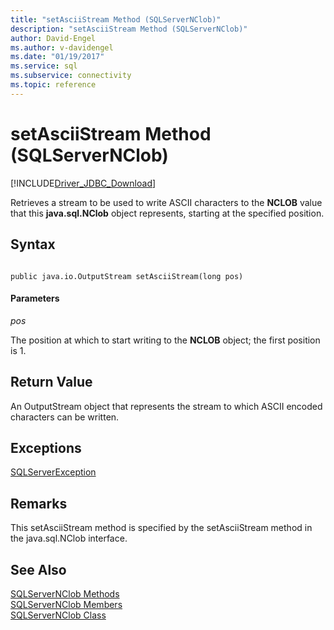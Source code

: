 ```yaml
---
title: "setAsciiStream Method (SQLServerNClob)"
description: "setAsciiStream Method (SQLServerNClob)"
author: David-Engel
ms.author: v-davidengel
ms.date: "01/19/2017"
ms.service: sql
ms.subservice: connectivity
ms.topic: reference
---
```

# setAsciiStream Method (SQLServerNClob)
[!INCLUDE[Driver_JDBC_Download](../../../includes/driver_jdbc_download.md)]

  Retrieves a stream to be used to write ASCII characters to the **NCLOB** value that this **java.sql.NClob** object represents, starting at the specified position.  
  
## Syntax  
  
```  
  
public java.io.OutputStream setAsciiStream(long pos)  
```  
  
#### Parameters  
 *pos*  
  
 The position at which to start writing to the **NCLOB** object; the first position is 1.  
  
## Return Value  
 An OutputStream object that represents the stream to which ASCII encoded characters can be written.  
  
## Exceptions  
 [SQLServerException](../../../connect/jdbc/reference/sqlserverexception-class.md)  
  
## Remarks  
 This setAsciiStream method is specified by the setAsciiStream method in the java.sql.NClob interface.  
  
## See Also  
 [SQLServerNClob Methods](../../../connect/jdbc/reference/sqlservernclob-methods.md)   
 [SQLServerNClob Members](../../../connect/jdbc/reference/sqlservernclob-members.md)   
 [SQLServerNClob Class](../../../connect/jdbc/reference/sqlservernclob-class.md)  
  
  

